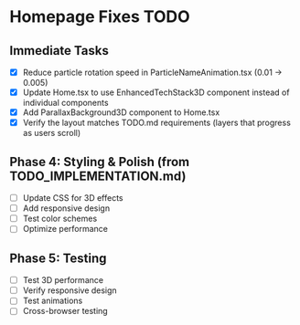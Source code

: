 # Homepage Fixes TODO

## Immediate Tasks
- [x] Reduce particle rotation speed in ParticleNameAnimation.tsx (0.01 → 0.005)
- [x] Update Home.tsx to use EnhancedTechStack3D component instead of individual components
- [x] Add ParallaxBackground3D component to Home.tsx
- [x] Verify the layout matches TODO.md requirements (layers that progress as users scroll)

## Phase 4: Styling & Polish (from TODO_IMPLEMENTATION.md)
- [ ] Update CSS for 3D effects
- [ ] Add responsive design
- [ ] Test color schemes
- [ ] Optimize performance

## Phase 5: Testing
- [ ] Test 3D performance
- [ ] Verify responsive design
- [ ] Test animations
- [ ] Cross-browser testing
